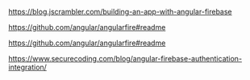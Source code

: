 https://blog.jscrambler.com/building-an-app-with-angular-firebase

https://github.com/angular/angularfire#readme

https://github.com/angular/angularfire#readme


https://www.securecoding.com/blog/angular-firebase-authentication-integration/